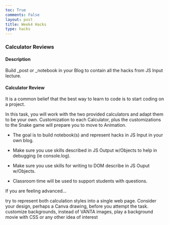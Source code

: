 ```yaml
---
toc: True
comments: False
layout: post
title: Week4 Hacks
type: hacks
---
```


### Calculator Reviews

#### Description
Build _post or _notebook in your Blog to contain all the hacks from JS Input lecture.

#### Calculator Review
It is a common belief that the best way to learn to code is to start coding on a project.

In this task, you will work with the two provided calculators and adapt them to be your own. Customization to each Calculator, plus the customizations to the Snake game will prepare you to move to Animation.

 - The goal is to build notebook(s) and represent hacks in JS Input in your own blog.

 - Make sure you use skills described in JS Output w/Objects to help in debugging (ie console.log).

 - Make sure you use skills for writing to DOM describe in JS Ouput w/Objects.

 - Classroom time will be used to support students with questions.

If you are feeling advanced…

try to represent both calculation styles into a single web page. Consider your design, perhaps a Canva drawing, before you attempt the task.
customize backgrounds, instead of VANTA images, play a background movie with CSS
or any other idea of interest


